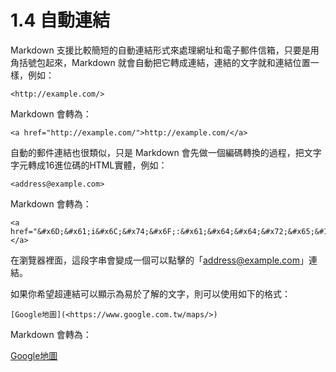 # 1.4 自動連結

Markdown 支援比較簡短的自動連結形式來處理網址和電子郵件信箱，只要是用角括號包起來，Markdown 就會自動把它轉成連結，連結的文字就和連結位置一樣，例如：

```
<http://example.com/>
```

Markdown 會轉為：

```
<a href="http://example.com/">http://example.com/</a>
```

自動的郵件連結也很類似，只是 Markdown 會先做一個編碼轉換的過程，把文字字元轉成16進位碼的HTML實體，例如：

```
<address@example.com>
```

Markdown 會轉為：

```
<a href="&#x6D;&#x61;i&#x6C;&#x74;&#x6F;:&#x61;&#x64;&#x64;&#x72;&#x65;&#115;&#115;&#64;&#101;&#120;&#x61;&#109;&#x70;&#x6C;e&#x2E;&#99;&#111;&#109;">&#x61;&#x64;&#x64;&#x72;&#x65;&#115;&#115;&#64;&#101;&#120;&#x61;&#109;&#x70;&#x6C;e&#x2E;&#99;&#111;&#109;</a>
```

在瀏覽器裡面，這段字串會變成一個可以點擊的「<address@example.com>」連結。

如果你希望超連結可以顯示為易於了解的文字，則可以使用如下的格式：

```
[Google地圖](<https://www.google.com.tw/maps/>)
```

Markdown 會轉為：

[Google地圖](<https://www.google.com.tw/maps/>)

